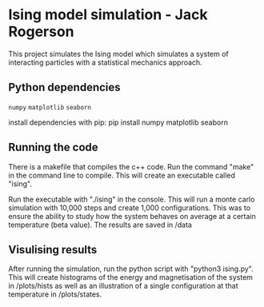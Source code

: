 # Ising model simulation - Jack Rogerson

This project simulates the Ising model which simulates a system of interacting particles with a statistical mechanics approach.

## Python dependencies
`numpy`
`matplotlib`
`seaborn`

install dependencies with pip:
pip install numpy matplotlib seaborn

## Running the code
There is a makefile that compiles the c++ code. Run the command "make" in the command line to compile. This will create an executable called "ising".

Run the executable with "./ising" in the console.
This will run a monte carlo simulation with 10,000 steps and create 1,000 configurations. This was to ensure the ability to study how the system behaves on average at a certain temperature (beta value).
The results are saved in /data

## Visulising results
After running the simulation, run the python script with "python3 ising.py". This will create histograms of the energy and magnetisation of the system in /plots/hists as well as an illustration of a single configuration at that temperature in /plots/states.